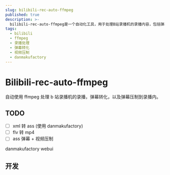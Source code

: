 ```yaml
---
slug: bilibili-rec-auto-ffmpeg
published: true
description: >-
  bilibili-rec-auto-ffmpeg是一个自动化工具，用于处理B站录播机的录播内容，包括弹幕的转化和压制。该工具使用ffmpeg进行视频格式转换和弹幕处理，支持将xml格式的弹幕转换为ass格式，并将flv视频转换为mp4格式。此外，还提供弹幕与视频的压制功能，以及danmakufactory的webui界面，方便用户进行操作和管理。
tags:
  - bilibili
  - ffmpeg
  - 录播处理
  - 弹幕转化
  - 视频压制
  - danmakufactory
---
```


# Bilibili-rec-auto-ffmpeg

自动使用 ffmpeg 处理 b 站录播机的录播，弹幕转化，以及弹幕压制到录播内。

## TODO

- [ ] xml 转 ass (使用 danmakufactory)
- [ ] flv 转 mp4
- [ ] ass 弹幕 + 视频压制

danmakufactory webui

## 开发